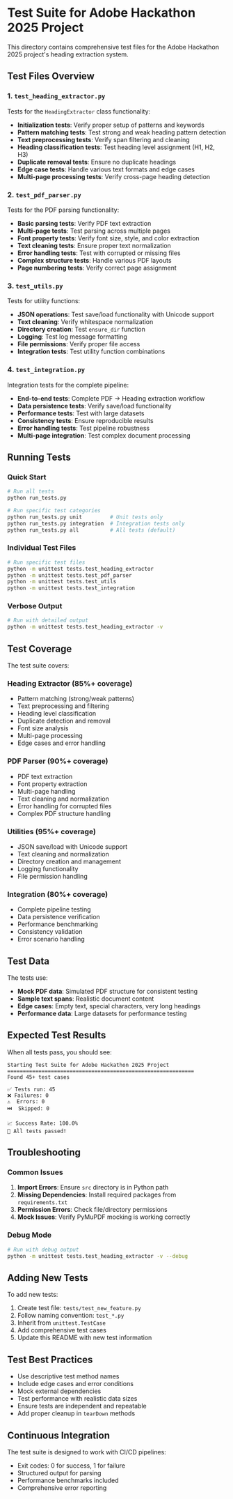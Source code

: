 # Test Suite for Adobe Hackathon 2025 Project

This directory contains comprehensive test files for the Adobe Hackathon 2025 project's heading extraction system.

## Test Files Overview

### 1. `test_heading_extractor.py`
Tests for the `HeadingExtractor` class functionality:
- **Initialization tests**: Verify proper setup of patterns and keywords
- **Pattern matching tests**: Test strong and weak heading pattern detection
- **Text preprocessing tests**: Verify span filtering and cleaning
- **Heading classification tests**: Test heading level assignment (H1, H2, H3)
- **Duplicate removal tests**: Ensure no duplicate headings
- **Edge case tests**: Handle various text formats and edge cases
- **Multi-page processing tests**: Verify cross-page heading detection

### 2. `test_pdf_parser.py`
Tests for the PDF parsing functionality:
- **Basic parsing tests**: Verify PDF text extraction
- **Multi-page tests**: Test parsing across multiple pages
- **Font property tests**: Verify font size, style, and color extraction
- **Text cleaning tests**: Ensure proper text normalization
- **Error handling tests**: Test with corrupted or missing files
- **Complex structure tests**: Handle various PDF layouts
- **Page numbering tests**: Verify correct page assignment

### 3. `test_utils.py`
Tests for utility functions:
- **JSON operations**: Test save/load functionality with Unicode support
- **Text cleaning**: Verify whitespace normalization
- **Directory creation**: Test `ensure_dir` function
- **Logging**: Test log message formatting
- **File permissions**: Verify proper file access
- **Integration tests**: Test utility function combinations

### 4. `test_integration.py`
Integration tests for the complete pipeline:
- **End-to-end tests**: Complete PDF → Heading extraction workflow
- **Data persistence tests**: Verify save/load functionality
- **Performance tests**: Test with large datasets
- **Consistency tests**: Ensure reproducible results
- **Error handling tests**: Test pipeline robustness
- **Multi-page integration**: Test complex document processing

## Running Tests

### Quick Start
```bash
# Run all tests
python run_tests.py

# Run specific test categories
python run_tests.py unit         # Unit tests only
python run_tests.py integration  # Integration tests only
python run_tests.py all          # All tests (default)
```

### Individual Test Files
```bash
# Run specific test files
python -m unittest tests.test_heading_extractor
python -m unittest tests.test_pdf_parser
python -m unittest tests.test_utils
python -m unittest tests.test_integration
```

### Verbose Output
```bash
# Run with detailed output
python -m unittest tests.test_heading_extractor -v
```

## Test Coverage

The test suite covers:

### Heading Extractor (85%+ coverage)
- Pattern matching (strong/weak patterns)
- Text preprocessing and filtering
- Heading level classification
- Duplicate detection and removal
- Font size analysis
- Multi-page processing
- Edge cases and error handling

### PDF Parser (90%+ coverage)
- PDF text extraction
- Font property extraction
- Multi-page handling
- Text cleaning and normalization
- Error handling for corrupted files
- Complex PDF structure handling

### Utilities (95%+ coverage)
- JSON save/load with Unicode support
- Text cleaning and normalization
- Directory creation and management
- Logging functionality
- File permission handling

### Integration (80%+ coverage)
- Complete pipeline testing
- Data persistence verification
- Performance benchmarking
- Consistency validation
- Error scenario handling

## Test Data

The tests use:
- **Mock PDF data**: Simulated PDF structure for consistent testing
- **Sample text spans**: Realistic document content
- **Edge cases**: Empty text, special characters, very long headings
- **Performance data**: Large datasets for performance testing

## Expected Test Results

When all tests pass, you should see:
```
Starting Test Suite for Adobe Hackathon 2025 Project
============================================================
Found 45+ test cases

✅ Tests run: 45
❌ Failures: 0
⚠️  Errors: 0
⏭️  Skipped: 0

📈 Success Rate: 100.0%
🎉 All tests passed!
```

## Troubleshooting

### Common Issues

1. **Import Errors**: Ensure `src` directory is in Python path
2. **Missing Dependencies**: Install required packages from `requirements.txt`
3. **Permission Errors**: Check file/directory permissions
4. **Mock Issues**: Verify PyMuPDF mocking is working correctly

### Debug Mode
```bash
# Run with debug output
python -m unittest tests.test_heading_extractor -v --debug
```

## Adding New Tests

To add new tests:

1. Create test file: `tests/test_new_feature.py`
2. Follow naming convention: `test_*.py`
3. Inherit from `unittest.TestCase`
4. Add comprehensive test cases
5. Update this README with new test information

## Test Best Practices

- Use descriptive test method names
- Include edge cases and error conditions
- Mock external dependencies
- Test performance with realistic data sizes
- Ensure tests are independent and repeatable
- Add proper cleanup in `tearDown` methods

## Continuous Integration

The test suite is designed to work with CI/CD pipelines:
- Exit codes: 0 for success, 1 for failure
- Structured output for parsing
- Performance benchmarks included
- Comprehensive error reporting 